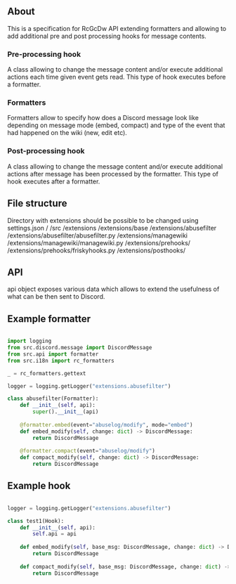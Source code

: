## About
This is a specification for RcGcDw API extending formatters and allowing to add additional pre and post processing hooks for message contents.

### Pre-processing hook
A class allowing to change the message content and/or execute additional actions each time given event gets read. This type of hook executes before a formatter.

### Formatters
Formatters allow to specify how does a Discord message look like depending on message mode (embed, compact) and type of the event that had happened on the wiki (new, edit etc).

### Post-processing hook
A class allowing to change the message content and/or execute additional actions after message has been processed by the formatter. This type of hook executes after a formatter.

## File structure
Directory with extensions should be possible to be changed using settings.json
/
 /src
 /extensions
 /extensions/base
 /extensions/abusefilter
  /extensions/abusefilter/abusefilter.py
 /extensions/managewiki
  /extensions/managewiki/managewiki.py
 /extensions/prehooks/
  /extensions/prehooks/friskyhooks.py
 /extensions/posthooks/

## API
api object exposes various data which allows to extend the usefulness of what can be then sent to Discord.



## Example formatter
```python

import logging
from src.discord.message import DiscordMessage
from src.api import formatter
from src.i18n import rc_formatters

_ = rc_formatters.gettext

logger = logging.getLogger("extensions.abusefilter")

class abusefilter(Formatter):
	def __init__(self, api):
		super().__init__(api)
		
    @formatter.embed(event="abuselog/modify", mode="embed")
	def embed_modify(self, change: dict) -> DiscordMessage:
		return DiscordMessage
		
    @formatter.compact(event="abuselog/modify")
	def compact_modify(self, change: dict) -> DiscordMessage:
		return DiscordMessage

```

## Example hook
```python

logger = logging.getLogger("extensions.abusefilter")

class test1(Hook):
	def __init__(self, api):
		self.api = api
		
	def embed_modify(self, base_msg: DiscordMessage, change: dict) -> DiscordMessage:
		return DiscordMessage
		
	def compact_modify(self, base_msg: DiscordMessage, change: dict) -> DiscordMessage:
		return DiscordMessage

```